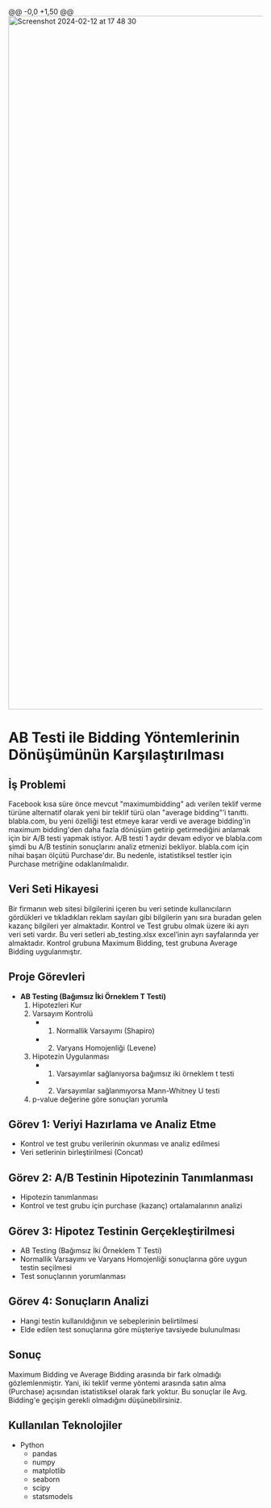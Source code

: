 @@ -0,0 +1,50 @@
<img width="1376" alt="Screenshot 2024-02-12 at 17 48 30" src="https://github.com/melisacevik/AB-Testing/assets/113050206/8860a8cb-f920-4faf-a582-6c45ac985010">


# AB Testi ile Bidding Yöntemlerinin Dönüşümünün Karşılaştırılması

## İş Problemi
Facebook kısa süre önce mevcut "maximumbidding" adı verilen teklif verme türüne alternatif olarak yeni bir teklif türü olan "average bidding"’i tanıttı. blabla.com, bu yeni özelliği test etmeye karar verdi ve average bidding'in maximum bidding'den daha fazla dönüşüm getirip getirmediğini anlamak için bir A/B testi yapmak istiyor. A/B testi 1 aydır devam ediyor ve blabla.com şimdi bu A/B testinin sonuçlarını analiz etmenizi bekliyor. blabla.com için nihai başarı ölçütü Purchase'dır. Bu nedenle, istatistiksel testler için Purchase metriğine odaklanılmalıdır.

## Veri Seti Hikayesi
Bir firmanın web sitesi bilgilerini içeren bu veri setinde kullanıcıların gördükleri ve tıkladıkları reklam sayıları gibi bilgilerin yanı sıra buradan gelen kazanç bilgileri yer almaktadır. Kontrol ve Test grubu olmak üzere iki ayrı veri seti vardır. Bu veri setleri ab_testing.xlsx excel’inin ayrı sayfalarında yer almaktadır. Kontrol grubuna Maximum Bidding, test grubuna Average Bidding uygulanmıştır.

## Proje Görevleri
- **AB Testing (Bağımsız İki Örneklem T Testi)**
  1. Hipotezleri Kur
  2. Varsayım Kontrolü
     - 1. Normallik Varsayımı (Shapiro)
     - 2. Varyans Homojenliği (Levene)
  3. Hipotezin Uygulanması
     - 1. Varsayımlar sağlanıyorsa bağımsız iki örneklem t testi
     - 2. Varsayımlar sağlanmıyorsa Mann-Whitney U testi
  4. p-value değerine göre sonuçları yorumla

## Görev 1: Veriyi Hazırlama ve Analiz Etme
- Kontrol ve test grubu verilerinin okunması ve analiz edilmesi
- Veri setlerinin birleştirilmesi (Concat)

## Görev 2: A/B Testinin Hipotezinin Tanımlanması
- Hipotezin tanımlanması
- Kontrol ve test grubu için purchase (kazanç) ortalamalarının analizi

## Görev 3: Hipotez Testinin Gerçekleştirilmesi
- AB Testing (Bağımsız İki Örneklem T Testi)
- Normallik Varsayımı ve Varyans Homojenliği sonuçlarına göre uygun testin seçilmesi
- Test sonuçlarının yorumlanması

## Görev 4: Sonuçların Analizi
- Hangi testin kullanıldığının ve sebeplerinin belirtilmesi
- Elde edilen test sonuçlarına göre müşteriye tavsiyede bulunulması

## Sonuç
Maximum Bidding ve Average Bidding arasında bir fark olmadığı gözlemlenmiştir. Yani, iki teklif verme yöntemi arasında satın alma (Purchase) açısından istatistiksel olarak fark yoktur. Bu sonuçlar ile Avg. Bidding'e geçişin gerekli olmadığını düşünebilirsiniz.

## Kullanılan Teknolojiler
- Python
  - pandas
  - numpy
  - matplotlib
  - seaborn
  - scipy
  - statsmodels
